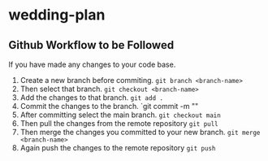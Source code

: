 # wedding-plan

## Github Workflow to be Followed
If you have made any changes to your code base.

1. Create a new branch before commiting.
    `git branch <branch-name>`
2. Then select that branch.
    `git checkout <branch-name>`
3. Add the changes to that branch.
    `git add .`
4. Commit the changes to the branch.
    `git commit -m "<commit messsage>"
5. After committing select the main branch.
    `git checkout main`
6. Then pull the changes from the remote repository
    `git pull`
7. Then merge the changes you committed to your new branch.
    `git merge <branch-name>`
8. Again push the changes to the remote repository
    `git push`
